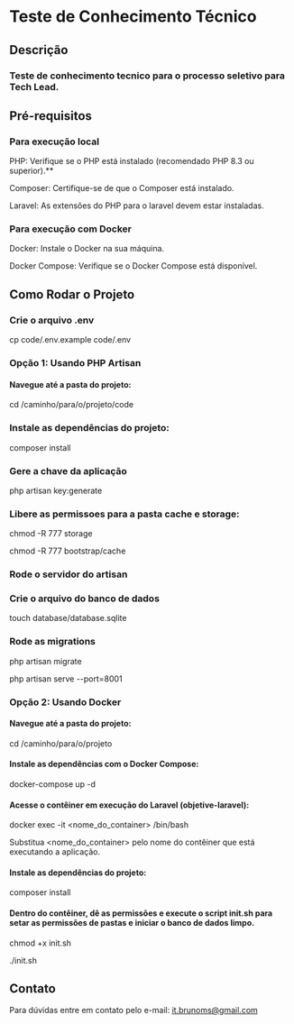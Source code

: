 # Teste de Conhecimento Técnico
## Descrição

### Teste de conhecimento tecnico para o processo seletivo para Tech Lead.

## Pré-requisitos
### Para execução local
PHP: Verifique se o PHP está instalado (recomendado PHP 8.3 ou superior).**

Composer: Certifique-se de que o Composer está instalado.

Laravel: As extensões do PHP para o laravel devem estar instaladas.

### Para execução com Docker
Docker: Instale o Docker na sua máquina.

Docker Compose: Verifique se o Docker Compose está disponível.

## Como Rodar o Projeto

### Crie o arquivo .env

cp code/.env.example code/.env

### Opção 1: Usando PHP Artisan

#### Navegue até a pasta do projeto:

cd /caminho/para/o/projeto/code

### Instale as dependências do projeto:

composer install

### Gere a chave da aplicação

php artisan key:generate

### Libere as permissoes para a pasta cache e storage:

chmod -R 777 storage

chmod -R 777 bootstrap/cache

### Rode o servidor do artisan

###  Crie o arquivo do banco de dados

touch database/database.sqlite

### Rode as migrations

php artisan migrate

php artisan serve --port=8001 

### Opção 2: Usando Docker
#### Navegue até a pasta do projeto: 

cd /caminho/para/o/projeto  

#### Instale as dependências com o Docker Compose:

docker-compose up -d

#### Acesse o contêiner em execução do Laravel (objetive-laravel):

docker exec -it <nome_do_container> /bin/bash

Substitua <nome_do_container> pelo nome do contêiner que está executando a aplicação.

#### Instale as dependências do projeto:

composer install

#### Dentro do contêiner, dê as permissões e execute o script init.sh para setar as permissões de pastas e iniciar o banco de dados limpo.

chmod +x init.sh

./init.sh

## Contato
Para dúvidas entre em contato pelo e-mail: it.brunoms@gmail.com

